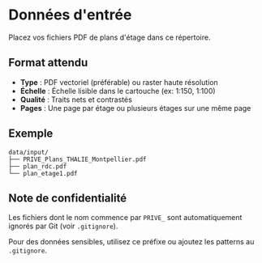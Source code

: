 # Données d'entrée

Placez vos fichiers PDF de plans d'étage dans ce répertoire.

## Format attendu

- **Type** : PDF vectoriel (préférable) ou raster haute résolution
- **Échelle** : Échelle lisible dans le cartouche (ex: 1:150, 1:100)
- **Qualité** : Traits nets et contrastés
- **Pages** : Une page par étage ou plusieurs étages sur une même page

## Exemple

```
data/input/
├── PRIVE_Plans_THALIE_Montpellier.pdf
├── plan_rdc.pdf
└── plan_etage1.pdf
```

## Note de confidentialité

Les fichiers dont le nom commence par `PRIVE_` sont automatiquement ignorés par Git (voir `.gitignore`).

Pour des données sensibles, utilisez ce préfixe ou ajoutez les patterns au `.gitignore`.
